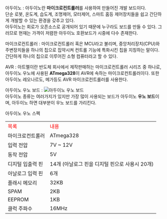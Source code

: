 아두이노
: 아두이노란 <b>마이크로컨트롤러</b>를 사용하여 만들어진 개발 보드이다.<br> 단순 로봇, 온도계, 습도계, 조명제어, 모터제어, 스마트 홈등 제어장치들을 쉽고 간단하게 개발할 수 있는 환경을 갖추고 있다. <br>
아두이노는 회로가 오픈소스로 공개되어 있기 때문에 누구라도 보드를 만들 수 있다. 그러므로 현재는 가격이 저렴한 아두이노 호환보드가 시중에 다수 존재한다.


마이크로컨트롤러
: 마이크로컨트롤러 혹은 MCU라고 불리며, 중앙처리장치(CPU)와 주변장치들을 하나의 칩으로 집약시켜 컨트롤 기능에 특화시킨 칩을 지칭하는 말이다. 간단하게 하나의 칩으로 이루어진 소형 컴퓨터라고 할 수 있다.


AVR
: 아트멜이란 반도체 회사에서 제작판매하는 마이크로컨트롤러 시리즈 중 하나로, 아두이노 우노에 사용된 <b>ATmega328</b>이 AVR에 속하는 마이크로컨트롤러이다. 또한 아두이노 레오나르도, 메가등도 AVR 마이크로컨트롤러를 사용한다.


아두이노 우노 보드
: ![아두이노 우노 보드](https://user-images.githubusercontent.com/59801728/73506326-8df88600-4418-11ea-81bd-2ab355bfd55f.PNG)
<br>
아두이노 종류는 여러가지가 있지만 가장 많이 사용되는 보드가 아두이노 <b>우노 보드</b>이며, 아두이노 하면 대부분이 우노 보드를 가리킨다.


아두이노 우노 스펙
<br>
  <table>
    <tr>
        <td style="color:red">목록</td>
        <td style="color:red">내용</td>
    </tr>
    <tr>
        <td>마이크로컨트롤러</td>
        <td>ATmega328</td>
    </tr>
    <tr>
        <td>입력 전압</td>
        <td>7V ~ 12V</td>
    </tr>
    <tr>
        <td>동작 전압</td>
        <td>5V</td>
    </tr>
    <tr>
        <td>디지털 입출력 핀</td>
        <td>14개 (아날로그 핀을 디지털 핀으로 사용시 20개)</td>
    </tr>
    <tr>
        <td>아날로그 입력 핀</td>
        <td>6개</td>
    </tr>
    <tr>
        <td>플래시 메모리</td>
        <td>32KB</td>
    </tr>
    <tr>
        <td>SPAM</td>
        <td>2KB</td>
    </tr>
    <tr>
        <td>EEPROM</td>
        <td>1KB</td>
    </tr>
    <tr>
        <td>클럭 주파수</td>
        <td>16MHz</td>
    </tr>
  </table>